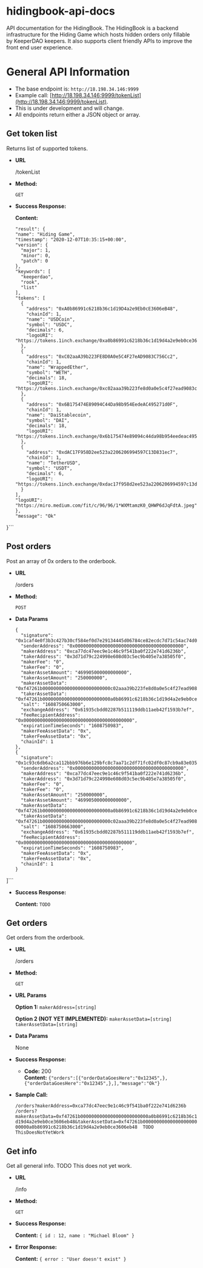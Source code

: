 # hidingbook-api-docs
API documentation for the HidingBook.  The HidingBook is a backend infrastructure for the Hiding Game which hosts hidden orders only fillable by KeeperDAO keepers. It also supports client friendly APIs to improve the front end user experience.


# General API Information

 * The base endpoint is: `http://18.198.34.146:9999`
 * Example call: [http://18.198.34.146:9999/tokenList](http://18.198.34.146:9999/tokenList).
 * This is under development and will change.
 * All endpoints return either a JSON object or array.



**Get token list**
----
  Returns list of supported tokens.

* **URL**

  /tokenList

* **Method:**

  `GET`

* **Success Response:**

    **Content:** 
    ```{
  "result": {
    "name": "Hiding Game",
    "timestamp": "2020-12-07T10:35:15+00:00",
    "version": {
      "major": 1,
      "minor": 0,
      "patch": 0
    },
    "keywords": [
      "keeperdao",
      "rook",
      "list"
    ],
    "tokens": [
      {
        "address": "0xA0b86991c6218b36c1d19D4a2e9Eb0cE3606eB48",
        "chainId": 1,
        "name": "USDCoin",
        "symbol": "USDC",
        "decimals": 6,
        "logoURI": "https://tokens.1inch.exchange/0xa0b86991c6218b36c1d19d4a2e9eb0ce3606eb48.png"
      },
      {
        "address": "0xC02aaA39b223FE8D0A0e5C4F27eAD9083C756Cc2",
        "chainId": 1,
        "name": "WrappedEther",
        "symbol": "WETH",
        "decimals": 18,
        "logoURI": "https://tokens.1inch.exchange/0xc02aaa39b223fe8d0a0e5c4f27ead9083c756cc2.png"
      },
      {
        "address": "0x6B175474E89094C44Da98b954EedeAC495271d0F",
        "chainId": 1,
        "name": "DaiStablecoin",
        "symbol": "DAI",
        "decimals": 18,
        "logoURI": "https://tokens.1inch.exchange/0x6b175474e89094c44da98b954eedeac495271d0f.png"
      },
      {
        "address": "0xdAC17F958D2ee523a2206206994597C13D831ec7",
        "chainId": 1,
        "name": "TetherUSD",
        "symbol": "USDT",
        "decimals": 6,
        "logoURI": "https://tokens.1inch.exchange/0xdac17f958d2ee523a2206206994597c13d831ec7.png"
      }
    ],
    "logoURI": "https://miro.medium.com/fit/c/96/96/1*WXMtamzK0_QHWP6dJqFdtA.jpeg"
  },
  "message": "Ok"
}```
 


**Post orders**
----
  Post an array of 0x orders to the orderbook.

* **URL**

  /orders

* **Method:**

  `POST`
  
* **Data Params**

  ```[
  {
    "signature": "0x1caf4e0f3b3c427b30cf584ef0d7e29134445d06784ce82ecdc7d71c54ac74d0a92237d34e69274838a4fece8bb3a39feaf91395a3d6ad0f95529b6ddaac3a161303",
    "senderAddress": "0x0000000000000000000000000000000000000000",
    "makerAddress": "0xca77dc47eec9e1c46c9f541ba0f222e741d6236b",
    "takerAddress": "0x3d71d79c224998e608d03c5ec9b405e7a38505f0",
    "makerFee": "0",
    "takerFee": "0",
    "makerAssetAmount": "469905000000000000",
    "takerAssetAmount": "250000000",
    "makerAssetData": "0xf47261b0000000000000000000000000c02aaa39b223fe8d0a0e5c4f27ead9083c756cc2",
    "takerAssetData": "0xf47261b0000000000000000000000000a0b86991c6218b36c1d19d4a2e9eb0ce3606eb48",
    "salt": "1608750663000",
    "exchangeAddress": "0x61935cbdd02287b511119ddb11aeb42f1593b7ef",
    "feeRecipientAddress": "0x0000000000000000000000000000000000000000",
    "expirationTimeSeconds": "1608750983",
    "makerFeeAssetData": "0x",
    "takerFeeAssetData": "0x",
    "chainId": 1
  },
  {
    "signature": "0x1c93c6db6a2ca112bbb976b6e129bfc8c7aa71c2df71fc02df0c87cb9a83e0357b777956c22001b59e35d6936e1fb81430d71a0b522319359944f43e6251d588c203",
    "senderAddress": "0x0000000000000000000000000000000000000000",
    "makerAddress": "0xca77dc47eec9e1c46c9f541ba0f222e741d6236b",
    "takerAddress": "0x3d71d79c224998e608d03c5ec9b405e7a38505f0",
    "makerFee": "0",
    "takerFee": "0",
    "makerAssetAmount": "250000000",
    "takerAssetAmount": "469905000000000000",
    "makerAssetData": "0xf47261b0000000000000000000000000a0b86991c6218b36c1d19d4a2e9eb0ce3606eb48",
    "takerAssetData": "0xf47261b0000000000000000000000000c02aaa39b223fe8d0a0e5c4f27ead9083c756cc2",
    "salt": "1608750663000",
    "exchangeAddress": "0x61935cbdd02287b511119ddb11aeb42f1593b7ef",
    "feeRecipientAddress": "0x0000000000000000000000000000000000000000",
    "expirationTimeSeconds": "1608750983",
    "makerFeeAssetData": "0x",
    "takerFeeAssetData": "0x",
    "chainId": 1
  }
]```

* **Success Response:**

    **Content:** `TODO`
 

**Get orders**
----
  Get orders from the orderbook.


* **URL**

  /orders

* **Method:**

  `GET`
  
*  **URL Params**

   **Option 1:**
   `makerAddress=[string]`

   **Option 2 (NOT YET IMPLEMENTED):**
   `makerAssetData=[string]`
   `takerAssetData=[string]`

* **Data Params**

  None

* **Success Response:**

  * **Code:** 200 <br />
    **Content:** `{"orders":[{"orderDataGoesHere":"0x12345",},{"orderDataGoesHere":"0x12345",},],"message":"Ok"}`

* **Sample Call:**

  `/orders?makerAddress=0xca77dc47eec9e1c46c9f541ba0f222e741d6236b`
  `/orders?makerAssetData=0xf47261b0000000000000000000000000a0b86991c6218b36c1d19d4a2e9eb0ce3606eb48&takerAssetData=0xf47261b0000000000000000000000000a0b86991c6218b36c1d19d4a2e9eb0ce3606eb48  TODO ThisDoesNotYetWork`


**Get info**
----
  Get all general info.  TODO This does not yet work.

* **URL**

  /info

* **Method:**

  `GET`

* **Success Response:**

    **Content:** `{ id : 12, name : "Michael Bloom" }`
 
* **Error Response:**

    **Content:** `{ error : "User doesn't exist" }`

